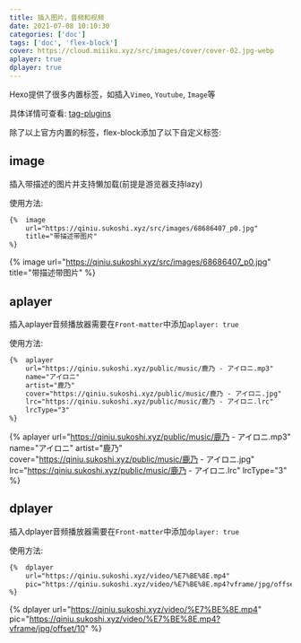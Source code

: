 ```yaml
---
title: 插入图片，音频和视频
date: 2021-07-08 10:10:30
categories: ['doc']
tags: ['doc', 'flex-block']
cover: https://cloud.miiiku.xyz/src/images/cover/cover-02.jpg-webp
aplayer: true
dplayer: true
---
```


Hexo提供了很多内置标签，如插入`Vimeo`, `Youtube`, `Image`等

具体详情可查看: [tag-plugins](https://hexo.io/zh-cn/docs/tag-plugins)

除了以上官方内置的标签，flex-block添加了以下自定义标签:

## image

插入带描述的图片并支持懒加载(前提是游览器支持lazy)

使用方法:

```markdown
{%  image
    url="https://qiniu.sukoshi.xyz/src/images/68686407_p0.jpg"
    title="带描述带图片"
%}
```

{%  image
    url="https://qiniu.sukoshi.xyz/src/images/68686407_p0.jpg"
    title="带描述带图片"
%}


## aplayer

插入aplayer音频播放器需要在`Front-matter`中添加`aplayer: true`

使用方法:

```md
{%  aplayer
    url="https://qiniu.sukoshi.xyz/public/music/鹿乃 - アイロニ.mp3"
    name="アイロニ"
    artist="鹿乃"
    cover="https://qiniu.sukoshi.xyz/public/music/鹿乃 - アイロニ.jpg"
    lrc="https://qiniu.sukoshi.xyz/public/music/鹿乃 - アイロニ.lrc"
    lrcType="3"
%}
```

{%  aplayer
    url="https://qiniu.sukoshi.xyz/public/music/鹿乃 - アイロニ.mp3"
    name="アイロニ"
    artist="鹿乃"
    cover="https://qiniu.sukoshi.xyz/public/music/鹿乃 - アイロニ.jpg"
    lrc="https://qiniu.sukoshi.xyz/public/music/鹿乃 - アイロニ.lrc"
    lrcType="3"
%}


## dplayer

插入dplayer音频播放器需要在`Front-matter`中添加`dplayer: true`

使用方法:

```md
{%  dplayer
    url="https://qiniu.sukoshi.xyz/video/%E7%BE%8E.mp4"
    pic="https://qiniu.sukoshi.xyz/video/%E7%BE%8E.mp4?vframe/jpg/offset/10"
%}
```

{%  dplayer
    url="https://qiniu.sukoshi.xyz/video/%E7%BE%8E.mp4"
    pic="https://qiniu.sukoshi.xyz/video/%E7%BE%8E.mp4?vframe/jpg/offset/10"
%}